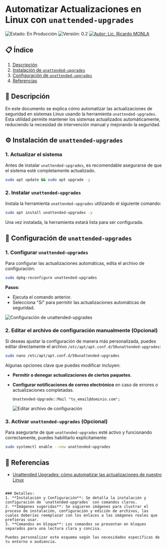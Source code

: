 # Automatizar Actualizaciones en Linux con `unattended-upgrades`

![Estado: En Producción](https://img.shields.io/badge/Estado-En%20Producción-yellow)
![Versión: 0.2](https://img.shields.io/badge/Versión-0.1-yellow)
[![Autor: Lic. Ricardo MONLA](https://img.shields.io/badge/Autor-Lic.%20Ricardo%20MONLA-orange)](mailto:rmonla@gmail.com)

## 📋 Índice

1. [Descripción](#descripción)
2. [Instalación de `unattended-upgrades`](#instalación-de-unattended-upgrades)
3. [Configuración de `unattended-upgrades`](#configuración-de-unattended-upgrades)
4. [Referencias](#referencias)

## 📝 Descripción

En este documento se explica cómo automatizar las actualizaciones de seguridad en sistemas Linux usando la herramienta `unattended-upgrades`. Esta utilidad permite mantener los sistemas actualizados automáticamente, reduciendo la necesidad de intervención manual y mejorando la seguridad.

## ⚙️ Instalación de `unattended-upgrades`

### 1. Actualizar el sistema

Antes de instalar `unattended-upgrades`, es recomendable asegurarse de que el sistema esté completamente actualizado.

```bash
sudo apt update && sudo apt upgrade -y
```

### 2. Instalar `unattended-upgrades`

Instala la herramienta `unattended-upgrades` utilizando el siguiente comando:

```bash
sudo apt install unattended-upgrades -y
```

Una vez instalada, la herramienta estará lista para ser configurada.

## 🔧 Configuración de `unattended-upgrades`

### 1. Configurar `unattended-upgrades`

Para configurar las actualizaciones automáticas, edita el archivo de configuración:

```bash
sudo dpkg-reconfigure unattended-upgrades
```

**Pasos**:
- Ejecuta el comando anterior.
- Selecciona "Sí" para permitir las actualizaciones automáticas de seguridad.

![Configuración de unattended-upgrades](https://diocesanos.es/blogs/equipotic/wp-content/uploads/sites/2/2021/06/Captura-de-pantalla-2021-06-28-13-38-01.png)

### 2. Editar el archivo de configuración manualmente (Opcional)

Si deseas ajustar la configuración de manera más personalizada, puedes editar directamente el archivo `/etc/apt/apt.conf.d/50unattended-upgrades`:

```bash
sudo nano /etc/apt/apt.conf.d/50unattended-upgrades
```

Algunas opciones clave que puedes modificar incluyen:
- **Permitir o denegar actualizaciones de ciertos paquetes**.
- **Configurar notificaciones de correo electrónico** en caso de errores o actualizaciones completadas.

    ```plaintext
    Unattended-Upgrade::Mail "tu_email@dominio.com";
    ```

    ![Editar archivo de configuración](https://example.com/imagen_editar_configuracion.png)

### 3. Activar `unattended-upgrades` (Opcional)

Para asegurarte de que `unattended-upgrades` esté activo y funcionando correctamente, puedes habilitarlo explícitamente:

```bash
sudo systemctl enable --now unattended-upgrades
```

## 🔗 Referencias

- [Unattended Upgrades: cómo automatizar las actualizaciones de nuestro Linux](https://diocesanos.es/blogs/equipotic/2021/06/28/unattended-upgrades-como-automatizar-las-actualizaciones-de-nuestro-linux/)
```

### Detalles:
1. **Instalación y Configuración**: Se detalla la instalación y configuración de `unattended-upgrades` con comandos claros.
2. **Imágenes sugeridas**: Se sugieren imágenes para ilustrar el proceso de instalación, configuración y edición de archivos, las cuales deberías reemplazar con los enlaces a las imágenes reales que prefieras usar.
3. **Comandos en bloque**: Los comandos se presentan en bloques separados para una lectura clara y concisa.

Puedes personalizar este esquema según las necesidades específicas de tu entorno o audiencia.
